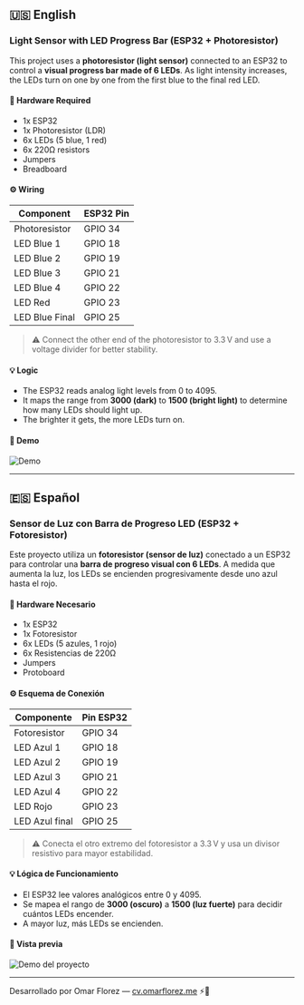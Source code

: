## 🇺🇸 English

### Light Sensor with LED Progress Bar (ESP32 + Photoresistor)

This project uses a **photoresistor (light sensor)** connected to an ESP32 to control a **visual progress bar made of 6 LEDs**. As light intensity increases, the LEDs turn on one by one from the first blue to the final red LED.

#### 🔧 Hardware Required

- 1x ESP32  
- 1x Photoresistor (LDR)  
- 6x LEDs (5 blue, 1 red)  
- 6x 220Ω resistors  
- Jumpers  
- Breadboard

#### ⚙️ Wiring

| Component       | ESP32 Pin |
|----------------|-----------|
| Photoresistor  | GPIO 34   |
| LED Blue 1     | GPIO 18   |
| LED Blue 2     | GPIO 19   |
| LED Blue 3     | GPIO 21   |
| LED Blue 4     | GPIO 22   |
| LED Red        | GPIO 23   |
| LED Blue Final | GPIO 25   |

> ⚠️ Connect the other end of the photoresistor to 3.3 V and use a voltage divider for better stability.

#### 💡 Logic

- The ESP32 reads analog light levels from 0 to 4095.
- It maps the range from **3000 (dark)** to **1500 (bright light)** to determine how many LEDs should light up.
- The brighter it gets, the more LEDs turn on.

#### 📸 Demo

![Demo](test.GIF)

---

## 🇪🇸 Español

### Sensor de Luz con Barra de Progreso LED (ESP32 + Fotoresistor)

Este proyecto utiliza un **fotoresistor (sensor de luz)** conectado a un ESP32 para controlar una **barra de progreso visual con 6 LEDs**. A medida que aumenta la luz, los LEDs se encienden progresivamente desde uno azul hasta el rojo.

#### 🔧 Hardware Necesario

- 1x ESP32  
- 1x Fotoresistor  
- 6x LEDs (5 azules, 1 rojo)  
- 6x Resistencias de 220Ω  
- Jumpers  
- Protoboard

#### ⚙️ Esquema de Conexión

| Componente      | Pin ESP32 |
|-----------------|-----------|
| Fotoresistor    | GPIO 34   |
| LED Azul 1      | GPIO 18   |
| LED Azul 2      | GPIO 19   |
| LED Azul 3      | GPIO 21   |
| LED Azul 4      | GPIO 22   |
| LED Rojo        | GPIO 23   |
| LED Azul final  | GPIO 25   |

> ⚠️ Conecta el otro extremo del fotoresistor a 3.3 V y usa un divisor resistivo para mayor estabilidad.

#### 💡 Lógica de Funcionamiento

- El ESP32 lee valores analógicos entre 0 y 4095.
- Se mapea el rango de **3000 (oscuro)** a **1500 (luz fuerte)** para decidir cuántos LEDs encender.
- A mayor luz, más LEDs se encienden.

#### 📸 Vista previa

![Demo del proyecto](test.GIF)

---

Desarrollado por Omar Florez — [cv.omarflorez.me](https://cv.omarflorez.me) ⚡️🤖
